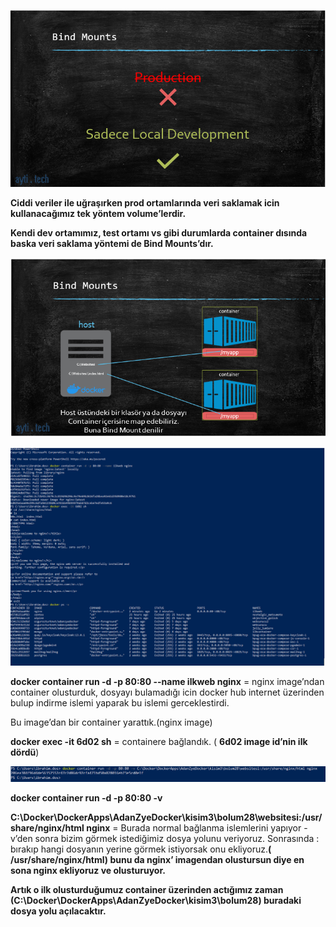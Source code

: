 
![inmage](https://github.com/ibrahimdoss/Docker/blob/main/Images/b1.png)

**Ciddi veriler ile uğraşırken prod ortamlarında veri saklamak icin kullanacağımız tek yöntem volume’lerdir.**

**Kendi dev ortamımız, test ortamı vs gibi durumlarda container dısında baska veri saklama yöntemi de Bind Mounts’dır.**

![inmage](https://github.com/ibrahimdoss/Docker/blob/main/Images/b2.png)

![image](https://github.com/ibrahimdoss/Docker/blob/main/Images/b3.png)

**docker container run -d -p 80:80 --name ilkweb nginx** = nginx image’ndan container olusturduk, dosyayı bulamadığı icin docker hub internet üzerinden bulup indirme islemi yaparak bu islemi gerceklestirdi.

Bu image’dan bir container yarattık.(nginx image)

**docker exec -it 6d02 sh** = containere bağlandık. ( **6d02 image id’nin ilk dördü**)

![image](https://github.com/ibrahimdoss/Docker/blob/main/Images/b4.png)

**docker container run -d -p 80:80 -v** 

**C:\Docker\DockerApps\AdanZyeDocker\kisim3\bolum28\websitesi:/usr/share/nginx/html nginx** = Burada normal bağlanma islemlerini yapıyor -v’den sonra bizim görmek istediğimiz dosya yolunu veriyoruz. Sonrasında : bırakıp hangi dosyanın yerine görmek istiyorsak onu ekliyoruz.**( /usr/share/nginx/html) bunu da nginx’ imagendan olustursun diye en sona nginx ekliyoruz ve olusturuyor.**

**Artık o ilk olusturduğumuz container üzerinden actığımız zaman (C:\Docker\DockerApps\AdanZyeDocker\kisim3\bolum28) buradaki dosya yolu açılacaktır.**
